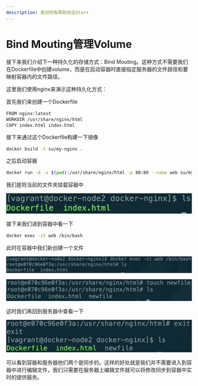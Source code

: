 ```yaml
---
description: 若对你有帮助欢迎Star⬆
---
```


# Bind Mouting管理Volume

接下来我们介绍下一种持久化的存储方式：Bind Mouting。这种方式不需要我们在Dockerfile中创建volume，而是在启动容器时直接指定服务器的文件路径和要映射容器内的文件路径。

这里我们使用nginx来演示这种持久化方式：

首先我们来创建一个Dockerfile

```text
FROM nginx:latest
WORKDIR /usr/share/nginx/html
COPY index.html index.html
```

接下来通过这个Dockerfile构建一下镜像

```bash
docker build -t su/my-nginx .
```

之后启动容器

```bash
docker run -d -v $(pwd):/usr/share/nginx/html -p 80:80 --name web su/my-nginx
```

我们是将当前的文件夹挂载容器中

![](../.gitbook/assets/my-nginx-ls.png)

接下来我们进到容器中看一下

```bash
docker exec -it web /bin/bash
```

此时在容器中我们新创建一个文件

![](../.gitbook/assets/my-nginx-docker-ls.png)

![](../.gitbook/assets/my-nginx-newfile.png)

这时我们再回到服务器中查看一下

![](../.gitbook/assets/my-nginx-newfile-ls.png)

可以看到容器和服务器他们两个是同步的。这样的好处就是我们并不需要进入到容器中进行编辑文件，我们只需要在服务器上编辑文件就可以将修改同步到容器中实时的提供服务。


